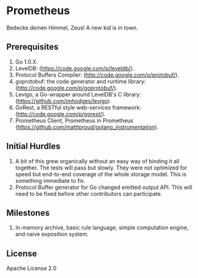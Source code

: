 # Prometheus

Bedecke deinen Himmel, Zeus!  A new kid is in town.


## Prerequisites

  1. Go 1.0.X.
  2. LevelDB: (https://code.google.com/p/leveldb/).
  3. Protocol Buffers Compiler: (http://code.google.com/p/protobuf/).
  4. goprotobuf: the code generator and runtime library: (http://code.google.com/p/goprotobuf/).
  5. Levigo, a Go-wrapper around LevelDB's C library: (https://github.com/jmhodges/levigo).
  6. GoRest, a RESTful style web-services framework: (http://code.google.com/p/gorest/).
  7. Prometheus Client, Prometheus in Prometheus (https://github.com/matttproud/golang_instrumentation).


## Initial Hurdles

  1. A bit of this grew organically without an easy way of binding it all together.  The tests will pass but slowly.  They were not optimized for speed but end-to-end coverage of the whole storage model.  This is something immediate to fix.
  2. Protocol Buffer generator for Go changed emitted output API.  This will need to be fixed before other contributors can participate.


## Milestones

  1. In-memory archive, basic rule language, simple computation engine, and naive exposition system.


## License

Apache License 2.0
